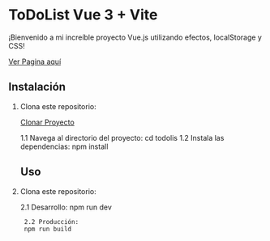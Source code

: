# ToDoList Vue 3 + Vite

¡Bienvenido a mi increíble proyecto Vue.js utilizando efectos, localStorage y CSS! 

<a href='git clone https://github.com/JuanDriko/ToDoList.git/'>Ver Pagina aquí </a>

## Instalación

1. Clona este repositorio:

   <a href='git clone https://github.com/JuanDriko/ToDoList.git/'>Clonar Proyecto </a>

   <p>1.1 Navega al directorio del proyecto:
   cd todolis
   1.2 Instala las dependencias:
   npm install
   </p>

   ## Uso
2. Clona este repositorio:

   <p>
      2.1 Desarrollo:
      npm run dev

        2.2 Producción:
        npm run build
   </p>
